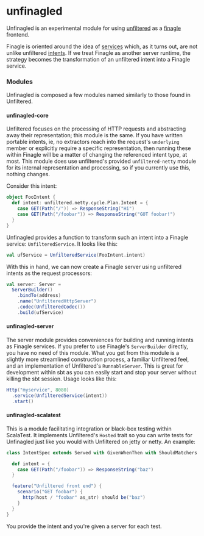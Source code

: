 unfinagled
==========

Unfinagled is an experimental module for using [unfiltered](https://github.com/unfiltered/unfiltered) as a
[finagle](https://github.com/twitter/finagle) frontend.

Finagle is oriented around the idea of [services](http://twitter.github.io/finagle/guide/ServicesAndFilters.html#services)
which, as it turns out, are not unlike unfiltered [intents](http://unfiltered.databinder.net/Plans+and+Intents.html). If we
treat Finagle as another server runtime, the strategy becomes the transformation of an unfiltered intent into a Finagle
service.

### Modules

Unfinagled is composed a few modules named similarly to those found in Unfiltered.

#### unfinagled-core

Unfiltered focuses on the processing of HTTP requests and abstracting away their representation; this module is the same.
If you have written portable intents, ie, no extractors reach into the request's ``underlying`` member or explicitly
require a specific representation, then running these within Finagle will be a matter of changing the referenced intent
type, at most. This module does use unfiltered's provided ``unfiltered-netty`` module for its internal representation
and processing, so if you currently use this, nothing changes.

Consider this intent:

```scala
object FooIntent {
  def intent: unfiltered.netty.cycle.Plan.Intent = {
    case GET(Path("/")) => ResponseString("Hi")
    case GET(Path("/foobar")) => ResponseString("GOT foobar!")
  }
}
```

Unfinagled provides a function to transform such an intent into a Finagle service: ``UnfilteredService``. It looks like
this:

```scala
val ufService = UnfilteredService(FooIntent.intent)
```

With this in hand, we can now create a Finagle server using unfiltered intents as the request processors:

```scala
val server: Server =
  ServerBuilder()
    .bindTo(address)
    .name("UnfilteredHttpServer")
    .codec(UnfilteredCodec())
    .build(ufService)
```

#### unfinagled-server

The server module provides conveniences for building and running intents as Finagle services. If you prefer to use
Finagle's ``ServerBuilder`` directly, you have no need of this module. What you get from this module is a slightly more
streamlined construction process, a familiar Unfiltered feel, and an implementation of Unfiltered's ``RunnableServer``.
This is great for development within sbt as you can easily start and stop your server without killing the sbt session.
Usage looks like this:

```scala
Http("myservice", 8080)
  .service(UnfilteredService(intent))
  .start()
```

#### unfinagled-scalatest

This is a module facilitating integration or black-box testing within ScalaTest. It implements Unfiltered's ``Hosted``
trait so you can write tests for Unfinagled just like you would with Unfiltered on jetty or netty. An example:

```scala
class IntentSpec extends Served with GivenWhenThen with ShouldMatchers {

  def intent = {
    case GET(Path("/foobar")) => ResponseString("baz")
  }

  feature("Unfiltered front end") {
    scenario("GET foobar") {
      http(host / "foobar" as_str) should be("baz")
    }
  }
}
```

You provide the intent and you're given a server for each test.
